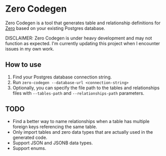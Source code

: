 # Zero Codegen

Zero Codegen is a tool that generates table and relationship definitions for [Zero](https://zero.rocicorp.dev/)  based
on your existing Postgres database.

DISCLAIMER: Zero Codegen is under heavy development and may not function as expected. I'm currently updating
this project when I encounter issues in my own work.

## How to use

1. Find your Postgres database connection string.
2. Run `zero-codegen --database-url <connection-string>`
3. Optionally, you can specify the file path to the tables and relationships files with `--tables-path` and
   `--relationships-path` parameters.

## TODO

- Find a better way to name relationships when a table has multiple foreign keys referencing the same table.
- Only import tables and zero data types that are actually used in the generated code.
- Support JSON and JSONB data types.
- Support enums.
